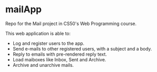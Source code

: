 # mailApp
Repo for the Mail project in CS50's Web Programming course.

This web application is able to:
* Log and register users to the app.
* Send e-mails to other registered users, with a subject and a body.
* Reply to emails with pre-rendered reply text.
* Load maiboxes like Inbox, Sent and Archive.
* Archive and unarchive mails.
